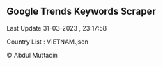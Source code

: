 

## Google Trends Keywords Scraper 
 
Last Update 31-03-2023 , 23:17:58

Country List :
VIETNAM.json



© Abdul Muttaqin 
